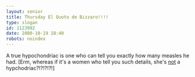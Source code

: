 ```yaml
---
layout: senior
title: Thursday El Quoto de Bizzaro!!!!
type: slogan
id: 1123992
date: 2000-10-19 18:40
robots: noindex
---
```

A true hypochondriac is one who can tell you exactly how many measles he had. [Erm, whereas if it's a women who tell you such details, she's <u>not</u> a hypchodriac?!?!?!?!]